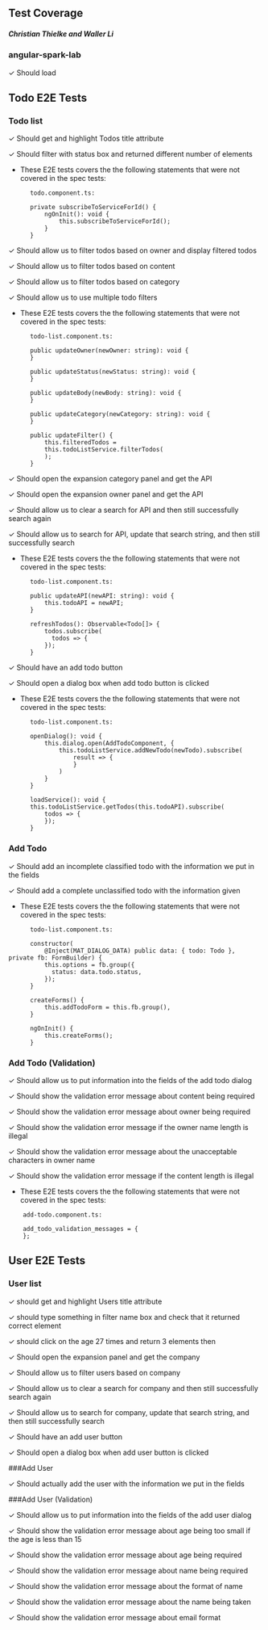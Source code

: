 ## Test Coverage
##### Christian Thielke and Waller Li
### angular-spark-lab

   ✓ Should load

## Todo E2E Tests
### Todo list

   ✓ Should get and highlight Todos title attribute 

   ✓ Should filter with status box and returned different number of elements
   
   - These E2E tests covers the the following statements that were not covered in the spec tests:
   ```text
         todo.component.ts:
         
         private subscribeToServiceForId() {
             ngOnInit(): void {
                 this.subscribeToServiceForId();
             }
         }
   ```

   ✓ Should allow us to filter todos based on owner and display filtered todos
 
   ✓ Should allow us to filter todos based on content

   ✓ Should allow us to filter todos based on category

   ✓ Should allow us to use multiple todo filters
   
   - These E2E tests covers the the following statements that were not covered in the spec tests:

   ```text
         todo-list.component.ts:
         
         public updateOwner(newOwner: string): void {
         }
         
         public updateStatus(newStatus: string): void {
         }
            
         public updateBody(newBody: string): void {
         }
         
         public updateCategory(newCategory: string): void {
         }
         
         public updateFilter() {
             this.filteredTodos =
             this.todoListService.filterTodos(
             );
         }
   ```

   ✓ Should open the expansion category panel and get the API
    
   ✓ Should open the expansion owner panel and get the API
    
   ✓ Should allow us to clear a search for API and then still successfully search again
    
   ✓ Should allow us to search for API, update that search string, and then still successfully search
   
   - These E2E tests covers the the following statements that were not covered in the spec tests:
   
  ```text
        todo-list.component.ts:
    
        public updateAPI(newAPI: string): void {
            this.todoAPI = newAPI;
        }
    
        refreshTodos(): Observable<Todo[]> {
            todos.subscribe(
              todos => {
            });
        }
   ```
    
   ✓ Should have an add todo button
   
   ✓ Should open a dialog box when add todo button is clicked
   
   - These E2E tests covers the the following statements that were not covered in the spec tests:
   
  ```text
        todo-list.component.ts:
        
        openDialog(): void {
            this.dialog.open(AddTodoComponent, {
                this.todoListService.addNewTodo(newTodo).subscribe(
                    result => {
                    }
                )
            }
        }
        
        loadService(): void {
        this.todoListService.getTodos(this.todoAPI).subscribe(
            todos => {
            });
        }
  ```

### Add Todo

   ✓ Should add an incomplete classified todo with the information we put in the fields
            
   ✓ Should add a complete unclassified todo with the information given
   
   - These E2E tests covers the the following statements that were not covered in the spec tests:
            
   ```text
         todo-list.component.ts:
         
         constructor(
             @Inject(MAT_DIALOG_DATA) public data: { todo: Todo }, private fb: FormBuilder) {
             this.options = fb.group({
               status: data.todo.status,
             });
         }
                   
         createForms() {
             this.addTodoForm = this.fb.group(),
         }
                  
         ngOnInit() {
             this.createForms();
         }
   ```

### Add Todo (Validation)

   ✓ Should allow us to put information into the fields of the add todo dialog
  
   ✓ Should show the validation error message about content being required

   ✓ Should show the validation error message about owner being required

   ✓ Should show the validation error message if the owner name length is illegal

   ✓ Should show the validation error message about the unacceptable characters in owner name

   ✓ Should show the validation error message if the content length is illegal
   
   - These E2E tests covers the the following statements that were not covered in the spec tests:
    
   ```text
       add-todo.component.ts:
       
       add_todo_validation_messages = {
       };
   ```

## User  E2E Tests
### User list

   ✓ should get and highlight Users title attribute 
    
   ✓ should type something in filter name box and check that it returned correct element
   
   ✓ should click on the age 27 times and return 3 elements then 
  
   ✓ Should open the expansion panel and get the company
 
   ✓ Should allow us to filter users based on company
    
   ✓ Should allow us to clear a search for company and then still successfully search again
   
   ✓ Should allow us to search for company, update that search string, and then still successfully search
  
   ✓ Should have an add user button
 
   ✓ Should open a dialog box when add user button is clicked

###Add User

   ✓ Should actually add the user with the information we put in the fields

###Add User (Validation)

   ✓ Should allow us to put information into the fields of the add user dialog
        
   ✓ Should show the validation error message about age being too small if the age is less than 15
    
   ✓ Should show the validation error message about age being required

   ✓ Should show the validation error message about name being required

   ✓ Should show the validation error message about the format of name

   ✓ Should show the validation error message about the name being taken

   ✓ Should show the validation error message about email format